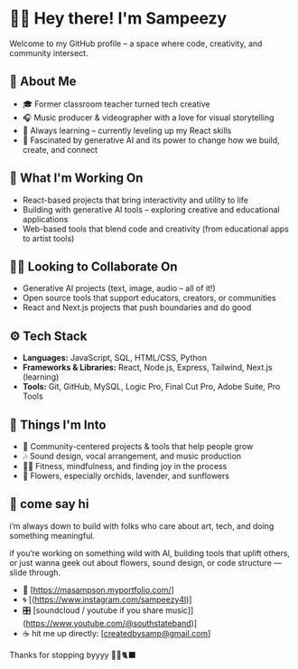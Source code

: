 # ✌🏼 Hey there! I'm Sampeezy

Welcome to my GitHub profile – a space where code, creativity, and community intersect.

## 🌱 About Me

- 🎓 Former classroom teacher turned tech creative
- 🎧 Music producer & videographer with a love for visual storytelling
- 🧠 Always learning – currently leveling up my React skills
- 🤖 Fascinated by generative AI and its power to change how we build, create, and connect

## 🔭 What I'm Working On

- React-based projects that bring interactivity and utility to life
- Building with generative AI tools – exploring creative and educational applications
- Web-based tools that blend code and creativity (from educational apps to artist tools)

## 🤝🏽 Looking to Collaborate On

- Generative AI projects (text, image, audio – all of it!)
- Open source tools that support educators, creators, or communities
- React and Next.js projects that push boundaries and do good

## ⚙️ Tech Stack

- **Languages:** JavaScript, SQL, HTML/CSS, Python
- **Frameworks & Libraries:** React, Node.js, Express, Tailwind, Next.js (learning)
- **Tools:** Git, GitHub, MySQL, Logic Pro, Final Cut Pro, Adobe Suite, Pro Tools

## 🧠 Things I'm Into

- 🌻 Community-centered projects & tools that help people grow
- 🎶 Sound design, vocal arrangement, and music production
- 💪🏽 Fitness, mindfulness, and finding joy in the process
- 🌸 Flowers, especially orchids, lavender, and sunflowers

## 🧃 come say hi

i’m always down to build with folks who care about art, tech, and doing something meaningful.

if you’re working on something wild with AI, building tools that uplift others, or just wanna geek out about flowers, sound design, or code structure — slide through.

- 🌱 [https://masampson.myportfolio.com/]
- 🌀 [(https://www.instagram.com/sampeezy4l)]
- 🎛️ [soundcloud / youtube if you share music]](https://www.youtube.com/@southstateband)]
- ☕ hit me up directly: [createdbysamp@gmail.com]

Thanks for stopping byyyy 🔮🌙🐈‍⬛
